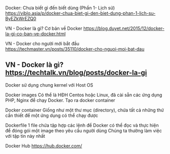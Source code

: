 Docker: Chưa biết gì đến biết dùng (Phần 1- Lịch sử)
	https://viblo.asia/p/docker-chua-biet-gi-den-biet-dung-phan-1-lich-su-ByEZkWrEZQ0

VN - Docker là gì? Cơ bản về Docker
	https://blog.duyet.net/2015/12/docker-la-gi-co-ban-ve-docker.html

VN - Docker cho người mới bắt đầu
	https://techmaster.vn/posts/35110/docker-cho-nguoi-moi-bat-dau

VN - Docker là gì?
	https://techtalk.vn/blog/posts/docker-la-gi
---------------------------------------------

Docker sử dụng chung kernel với Host OS

Docker images
	Có thể là HĐH Centos hoặc Linux, đã cài sẵn các ứng dụng PHP, Nginx để chạy Docker.
	Tạo ra docker container

Docker container
	Giống như một thư mục (directory), chứa tất cả những thứ cần thiết để một ứng dụng có thể chạy được

Dockerfile
	1 file chứa tập hợp các lệnh để Docker có thể đọc và thực hiện để đóng gói một image theo yêu cầu người dùng
	Chúng ta thường làm việc với tập tin này nhất

Docker Hub 
	https://hub.docker.com/